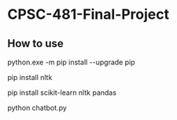 # CPSC-481-Final-Project

## How to use
python.exe -m pip install --upgrade pip

pip install nltk

pip install scikit-learn nltk pandas

python chatbot.py

